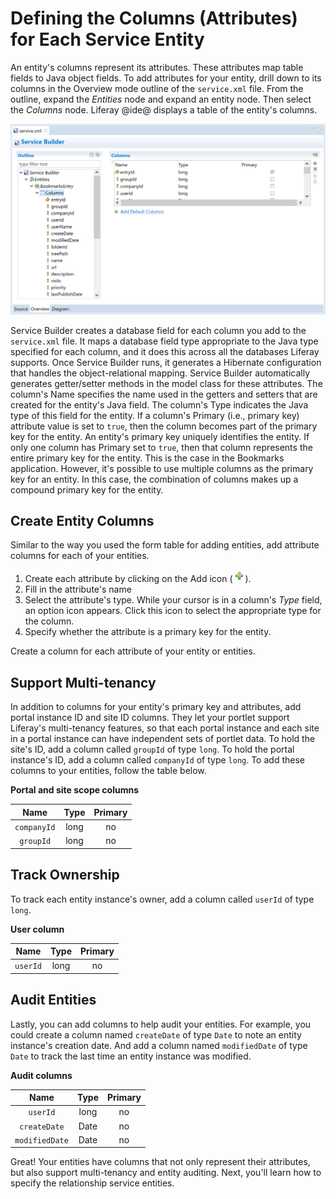 # Defining the Columns (Attributes) for Each Service Entity [](id=defining-the-columns-attributes-for-each-service-entity)

An entity's columns represent its attributes. These attributes map table fields
to Java object fields. To add attributes for your entity, drill down to its
columns in the Overview mode outline of the `service.xml` file. From the
outline, expand the *Entities* node and expand an entity node. Then select the
*Columns* node. Liferay @ide@ displays a table of the entity's columns. 

![Figure 1: Liferay @ide@ facilitates defining table columns for entities.](../../../../images/service-builder-entity-columns.png)

Service Builder creates a database field for each column you add to the
`service.xml` file. It maps a database field type appropriate to the Java type
specified for each column, and it does this across all the databases Liferay
supports. Once Service Builder runs, it generates a Hibernate
configuration that handles the object-relational mapping. Service Builder
automatically generates getter/setter methods in the model class for these
attributes. The column's Name specifies the name used in the getters and setters
that are created for the entity's Java field. The column's Type indicates the
Java type of this field for the entity. If a column's Primary (i.e., primary
key) attribute value is set to `true`, then the column becomes part of the
primary key for the entity. An entity's primary key uniquely identifies
the entity. If only one column has Primary set to `true`, then that column
represents the entire primary key for the entity. This is the case in the Bookmarks application. However, it's possible to use multiple columns as the primary
key for an entity. In this case, the combination of columns makes up a compound
primary key for the entity.

## Create Entity Columns 

Similar to the way you used the form table for adding entities, add attribute
columns for each of your entities.

1.  Create each attribute by clicking on the Add icon
    (![Add](../../../../images/icon-add-ide.png)).
2.  Fill in the attribute's name
3.  Select the attribute's type. While your cursor is in a column's *Type* 
    field, an option icon appears. Click this icon to select the appropriate
    type for the column.
4.  Specify whether the attribute is a primary key for the entity.

Create a column for each attribute of your entity or entities.

## Support Multi-tenancy 

In addition to columns for your entity's primary key and attributes, add portal
instance ID and site ID columns. They let your portlet support Liferay's
multi-tenancy features, so that each portal instance and each site in a portal
instance can have independent sets of portlet data. To hold the site's ID, add a
column called `groupId` of type `long`. To hold the portal instance's ID, add a
column called `companyId` of type `long`. To add these columns to your entities,
follow the table below.

**Portal and site scope columns**

  Name      | Type   | Primary
:---------: | :----: | :------:
`companyId` | long   | no
`groupId`   | long   | no

## Track Ownership

To track each entity instance's owner, add a column called `userId` of type
`long`. 

**User column**

  Name   | Type   | Primary
:------: | :----: | :------:
`userId` | long   | no

## Audit Entities

Lastly, you can add columns to help audit your entities. For example, you could
create a column named `createDate` of type `Date` to note an entity instance's
creation date. And add a column named `modifiedDate` of type `Date` to track
the last time an entity instance was modified.

**Audit columns**

  Name         | Type   | Primary
:------------: | :----: | :------:
`userId`       | long   | no
`createDate`   | Date   | no
`modifiedDate` | Date   | no

Great! Your entities have columns that not only represent their attributes, but
also support multi-tenancy and entity auditing. Next, you'll learn how to
specify the relationship service entities. 
